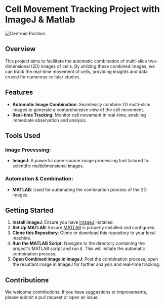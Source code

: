 # Cell Movement Tracking Project with ImageJ & Matlab

![Centroid Position](https://github.com/namng1012/Cell-Movement-Tracking-Project-with-ImageJ-Matlab/blob/main/Input/Exp2/028%20DIC_T3_Z10.jpg?raw=true)

## Overview
This project aims to facilitate the automatic combination of multi-slice two-dimensional (2D) images of cells. By utilizing these combined images, we can track the real-time movement of cells, providing insights and data crucial for numerous cellular studies.

## Features
- **Automatic Image Combination**: Seamlessly combine 2D multi-slice images to generate a comprehensive view of the cell movement.
- **Real-time Tracking**: Monitor cell movement in real-time, enabling immediate observation and analysis.

## Tools Used

### Image Processing:
- **ImageJ**: A powerful open-source image processing tool tailored for scientific multidimensional images.

### Automation & Combination:
- **MATLAB**: Used for automating the combination process of the 2D images.

## Getting Started

1. **Install ImageJ**: Ensure you have [ImageJ](https://imagej.nih.gov/ij/download.html) installed.
2. **Set Up MATLAB**: Ensure [MATLAB](https://www.mathworks.com/products/matlab.html) is properly installed and configured.
3. **Clone this Repository**: Clone or download this repository to your local machine.
4. **Run the MATLAB Script**: Navigate to the directory containing the project's MATLAB script and run it. This will initiate the automatic combination process.
5. **Open Combined Image in ImageJ**: Post the combination process, open the resultant image in ImageJ for further analysis and real-time tracking.

## Contributions
We welcome contributions! If you have suggestions or improvements, please submit a pull request or open an issue.


